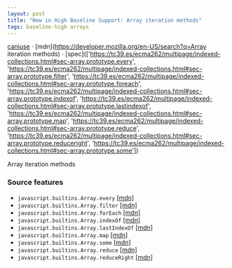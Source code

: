 ```yaml
---
layout: post
title: "New in High Baseline Support: Array iteration methods"
tags: baseline-high arrays
---
```


[caniuse](https://caniuse.com/?search=array-iteration-methods) · [mdn](https://developer.mozilla.org/en-US/search?q=Array iteration methods) · [spec](['https://tc39.es/ecma262/multipage/indexed-collections.html#sec-array.prototype.every', 'https://tc39.es/ecma262/multipage/indexed-collections.html#sec-array.prototype.filter', 'https://tc39.es/ecma262/multipage/indexed-collections.html#sec-array.prototype.foreach', 'https://tc39.es/ecma262/multipage/indexed-collections.html#sec-array.prototype.indexof', 'https://tc39.es/ecma262/multipage/indexed-collections.html#sec-array.prototype.lastindexof', 'https://tc39.es/ecma262/multipage/indexed-collections.html#sec-array.prototype.map', 'https://tc39.es/ecma262/multipage/indexed-collections.html#sec-array.prototype.reduce', 'https://tc39.es/ecma262/multipage/indexed-collections.html#sec-array.prototype.reduceright', 'https://tc39.es/ecma262/multipage/indexed-collections.html#sec-array.prototype.some'])

Array iteration methods

### Source features

- ``javascript.builtins.Array.every`` [[mdn]](https://developer.mozilla.org/en-US/search?q=javascript.builtins.Array.every)
- ``javascript.builtins.Array.filter`` [[mdn]](https://developer.mozilla.org/en-US/search?q=javascript.builtins.Array.filter)
- ``javascript.builtins.Array.forEach`` [[mdn]](https://developer.mozilla.org/en-US/search?q=javascript.builtins.Array.forEach)
- ``javascript.builtins.Array.indexOf`` [[mdn]](https://developer.mozilla.org/en-US/search?q=javascript.builtins.Array.indexOf)
- ``javascript.builtins.Array.lastIndexOf`` [[mdn]](https://developer.mozilla.org/en-US/search?q=javascript.builtins.Array.lastIndexOf)
- ``javascript.builtins.Array.map`` [[mdn]](https://developer.mozilla.org/en-US/search?q=javascript.builtins.Array.map)
- ``javascript.builtins.Array.some`` [[mdn]](https://developer.mozilla.org/en-US/search?q=javascript.builtins.Array.some)
- ``javascript.builtins.Array.reduce`` [[mdn]](https://developer.mozilla.org/en-US/search?q=javascript.builtins.Array.reduce)
- ``javascript.builtins.Array.reduceRight`` [[mdn]](https://developer.mozilla.org/en-US/search?q=javascript.builtins.Array.reduceRight)
